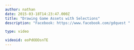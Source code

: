 ```yaml
---
author: nathan
date: 2015-03-18T14:23:47.000Z
title: "Drawing Game Assets with Selections"
description: "Facebook: https://www.facebook.com/gdquest "

type: video

videoid: eoPdODDsnTE
---
```


